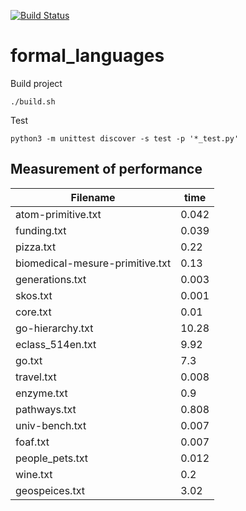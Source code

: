 [![Build Status](https://travis-ci.com/werty144/formal_languages.svg?branch=master)](https://travis-ci.com/werty144/formal_languages)
# formal_languages
Build project
```
./build.sh
```
Test
```
python3 -m unittest discover -s test -p '*_test.py'
```
## Measurement of performance

|Filename                       |time   
|-------------------------------|------
|atom-primitive.txt             |0.042  
|funding.txt                    |0.039
|pizza.txt                      |0.22
|biomedical-mesure-primitive.txt|0.13
|generations.txt                |0.003
|skos.txt                       |0.001
|core.txt                       |0.01
|go-hierarchy.txt               |10.28
|eclass_514en.txt               |9.92
|go.txt                         |7.3
|travel.txt                     |0.008
|enzyme.txt                     |0.9
|pathways.txt                   |0.808
|univ-bench.txt                 |0.007
|foaf.txt                       |0.007
|people_pets.txt                |0.012
|wine.txt                       |0.2
|geospeices.txt                 |3.02
